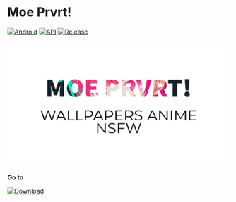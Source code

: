 # Moe Prvrt!
[![Android](https://img.shields.io/badge/Platform-Android-green.svg?style=flat-square)](https://www.android.com) [![API](https://img.shields.io/badge/API-21%2B-orange.svg?logo=android&style=flat-square)](https://developer.android.com/studio/releases/platforms) [![Release](https://img.shields.io/github/v/release/WaifuPX-DG/MoePrvrt?style=flat-square)](https://github.com/WaifuPX-DG/MoePrvrt/releases/latest)
 
![alt text](https://raw.githubusercontent.com/WaifuPX-DG/MoePrvrt/main/App/Resources/banner.png)

**Go to** 

[![Download](https://img.shields.io/github/downloads/WaifuPX-DG/MoePrvrt/total?color=brightgreen&label=Download&style=for-the-badge)](https://github.com/WaifuPX-DG/MoePrvrt/releases)
